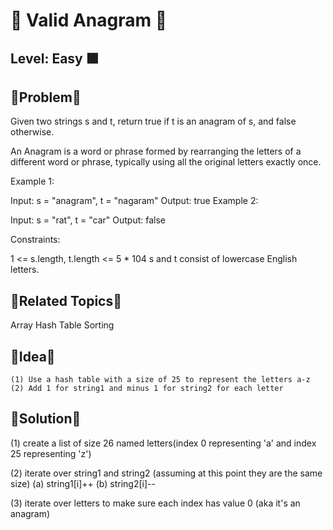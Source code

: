 # 🔴 Valid Anagram 🔴

## Level: Easy 🟩

🔹Problem🔹
---------------------------------------------------------------------------------
Given two strings s and t, return true if t is an anagram of s, and false otherwise.

An Anagram is a word or phrase formed by rearranging the letters of a different word or phrase, typically using all the original letters exactly once.

 

Example 1:

Input: s = "anagram", t = "nagaram"
Output: true
Example 2:

Input: s = "rat", t = "car"
Output: false
 

Constraints:

1 <= s.length, t.length <= 5 * 104
s and t consist of lowercase English letters.



🔹Related Topics🔹
---------------------------------------------------------------------------------
Array
Hash Table
Sorting

🔹Idea🔹
---------------------------------------------------------------------------------
    (1) Use a hash table with a size of 25 to represent the letters a-z
    (2) Add 1 for string1 and minus 1 for string2 for each letter

🔹Solution🔹
---------------------------------------------------------------------------------

(1) create a list of size 26 named letters(index 0 representing 'a' and index 25 representing 'z')

(2) iterate over string1 and string2 (assuming at this point they are the same size)
    (a) string1[i]++
    (b) string2[i]--

(3) iterate over letters to make sure each index has value 0 (aka it's an anagram)